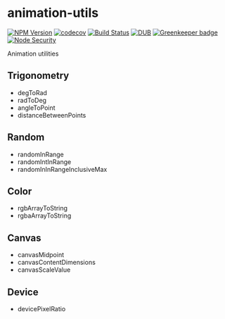 # animation-utils

[![NPM Version](https://img.shields.io/npm/v/animation-utils.svg)](https://www.npmjs.com/package/animation-utils)
[![codecov](https://img.shields.io/codecov/c/github/Undistraction/animation-utils.svg)](https://codecov.io/gh/Undistraction/animation-utils)
[![Build Status](https://img.shields.io/travis/Undistraction/animation-utils.svg)](https://travis-ci.org/Undistraction/animation-utils)
[![DUB](https://img.shields.io/dub/l/vibe-d.svg)](./LICENSE.md)
[![Greenkeeper badge](https://badges.greenkeeper.io/Undistraction/animation-utils.svg)](https://greenkeeper.io/)
[![Node Security](https://nodesecurity.io/orgs/undistraction/projects/d1c3224f-e483-4f23-a70e-92f95a4155cd/badge)](https://nodesecurity.io/orgs/undistraction/projects/d1c3224f-e483-4f23-a70e-92f95a4155cd)

Animation utilities

## Trigonometry

* degToRad
* radToDeg
* angleToPoint
* distanceBetweenPoints

## Random

* randomInRange
* randomIntInRange
* randomInInRangeInclusiveMax

## Color

* rgbArrayToString
* rgbaArrayToString

## Canvas

* canvasMidpoint
* canvasContentDimensions
* canvasScaleValue

## Device

* devicePixelRatio
